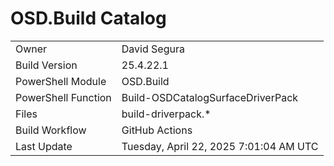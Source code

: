 ﻿# OSD.Build Catalog

| | |
|-|-|
| Owner | David Segura |
| Build Version | 25.4.22.1 |
| PowerShell Module | OSD.Build |
| PowerShell Function | Build-OSDCatalogSurfaceDriverPack |
| Files | build-driverpack.* |
| Build Workflow | GitHub Actions |
| Last Update | Tuesday, April 22, 2025 7:01:04 AM UTC |
